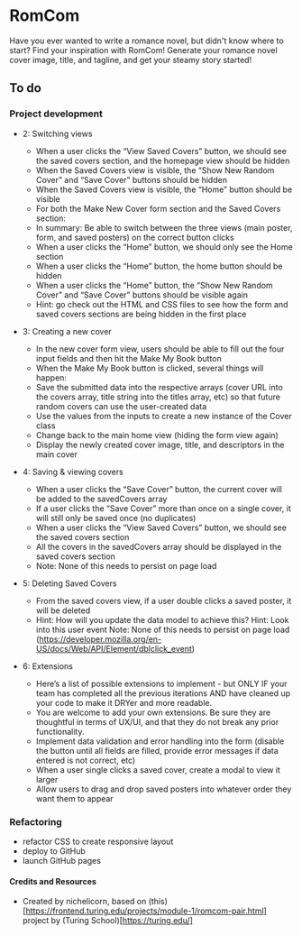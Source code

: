 # RomCom

Have you ever wanted to write a romance novel, but didn't know where to start? Find your inspiration with RomCom! Generate your romance novel cover image, title, and tagline, and get your steamy story started!

## To do

### Project development
* 2: Switching views

  * When a user clicks the “View Saved Covers” button, we should see the saved covers section, and the homepage view should be hidden
  * When the Saved Covers view is visible, the “Show New Random Cover” and “Save Cover” buttons should be hidden
  * When the Saved Covers view is visible, the “Home” button should be visible
  * For both the Make New Cover form section and the Saved Covers section:
  * In summary: Be able to switch between the three views (main poster, form, and saved posters) on the correct button clicks
  * When a user clicks the “Home” button, we should only see the Home section
  * When a user clicks the “Home” button, the home button should be hidden
  * When a user clicks the “Home” button, the “Show New Random Cover” and “Save Cover” buttons should be visible again
  * Hint: go check out the HTML and CSS files to see how the form and saved covers sections are being hidden in the first place
* 3: Creating a new cover
  * In the new cover form view, users should be able to fill out the four input fields and then hit the Make My Book button
  * When the Make My Book button is clicked, several things will happen: 
  * Save the submitted data into the respective arrays (cover URL into the covers array, title string into the titles array, etc) so that future random covers can use the user-created data
  * Use the values from the inputs to create a new instance of the Cover class
  * Change back to the main home view (hiding the form view again)
  * Display the newly created cover image, title, and descriptors in the main cover
* 4: Saving & viewing covers
  * When a user clicks the “Save Cover” button, the current cover will be added to the savedCovers array
  * If a user clicks the “Save Cover” more than once on a single cover, it will still only be saved once (no duplicates)
  * When a user clicks the “View Saved Covers” button, we should see the saved covers section
  * All the covers in the savedCovers array should be displayed in the saved covers section
  * Note: None of this needs to persist on page load
* 5: Deleting Saved Covers
  * From the saved covers view, if a user double clicks a saved poster, it will be deleted
  * Hint: How will you update the data model to achieve this? Hint: Look into this user event Note: None of this needs to persist on page load (https://developer.mozilla.org/en-US/docs/Web/API/Element/dblclick_event)
* 6: Extensions
  * Here’s a list of possible extensions to implement - but ONLY IF your team has completed all the previous iterations AND have cleaned up your code to make it DRYer and more readable.
  * You are welcome to add your own extensions. Be sure they are thoughtful in terms of UX/UI, and that they do not break any prior functionality.
  * Implement data validation and error handling into the form (disable the button until all fields are filled, provide error messages if data entered is not correct, etc)
  * When a user single clicks a saved cover, create a modal to view it larger
  * Allow users to drag and drop saved posters into whatever order they want them to appear

### Refactoring
* refactor CSS to create responsive layout
* deploy to GitHub
* launch GitHub pages

#### Credits and Resources
* Created by nichelicorn, based on (this)[https://frontend.turing.edu/projects/module-1/romcom-pair.html] project by (Turing School)[https://turing.edu/]
